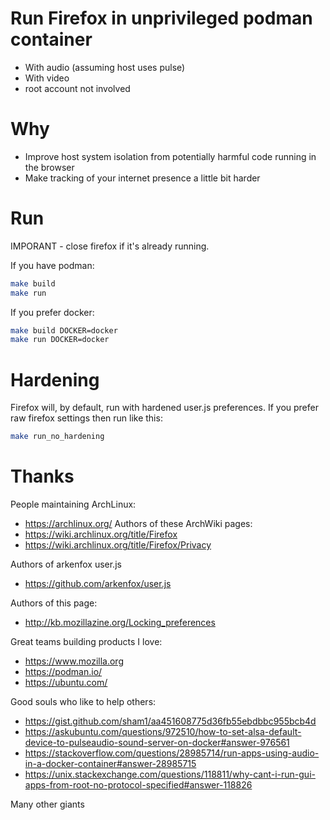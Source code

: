 # Run Firefox in unprivileged podman container

* With audio (assuming host uses pulse)
* With video
* root account not involved

# Why

* Improve host system isolation from potentially harmful code running in the browser
* Make tracking of your internet presence a little bit harder

# Run

IMPORANT - close firefox if it's already running.

If you have podman:

```bash
make build
make run
```

If you prefer docker:

```bash
make build DOCKER=docker
make run DOCKER=docker
```

# Hardening

Firefox will, by default, run with hardened user.js preferences. If you prefer raw firefox settings then run like this:

```bash
make run_no_hardening
```

# Thanks

People maintaining ArchLinux:
* https://archlinux.org/
Authors of these ArchWiki pages:
* https://wiki.archlinux.org/title/Firefox
* https://wiki.archlinux.org/title/Firefox/Privacy

Authors of arkenfox user.js
* https://github.com/arkenfox/user.js

Authors of this page:
* http://kb.mozillazine.org/Locking_preferences

Great teams building products I love:
* https://www.mozilla.org
* https://podman.io/
* https://ubuntu.com/

Good souls who like to help others:
* https://gist.github.com/sham1/aa451608775d36fb55ebdbbc955bcb4d
* https://askubuntu.com/questions/972510/how-to-set-alsa-default-device-to-pulseaudio-sound-server-on-docker#answer-976561
* https://stackoverflow.com/questions/28985714/run-apps-using-audio-in-a-docker-container#answer-28985715
* https://unix.stackexchange.com/questions/118811/why-cant-i-run-gui-apps-from-root-no-protocol-specified#answer-118826

Many other giants
